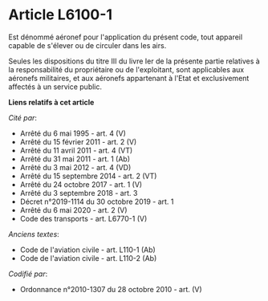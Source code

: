 # Article L6100-1

Est dénommé aéronef pour l'application du présent code, tout appareil capable de s'élever ou de circuler dans les airs.

Seules les dispositions du titre III du livre Ier de la présente partie relatives à la responsabilité du propriétaire ou de
l'exploitant, sont applicables aux aéronefs militaires, et aux aéronefs appartenant à l'Etat et exclusivement affectés à un
service public.

**Liens relatifs à cet article**

_Cité par_:

  - Arrêté du 6 mai 1995 - art. 4 (V)
  - Arrêté du 15 février 2011 - art. 2 (V)
  - Arrêté du 11 avril 2011 - art. 4 (VT)
  - Arrêté du 31 mai 2011 - art. 1 (Ab)
  - Arrêté du 3 mai 2012 - art. 4 (VD)
  - Arrêté du 15 septembre 2014 - art. 2 (VT)
  - Arrêté du 24 octobre 2017 - art. 1 (V)
  - Arrêté du 3 septembre 2018 - art. 3
  - Décret n°2019-1114 du 30 octobre 2019 - art. 1
  - Arrêté du 6 mai 2020 - art. 2 (V)
  - Code des transports - art. L6770-1 (V)

_Anciens textes_:

  - Code de l'aviation civile - art. L110-1 (Ab)
  - Code de l'aviation civile - art. L110-2 (Ab)

_Codifié par_:

  - Ordonnance n°2010-1307 du 28 octobre 2010 - art. (V)
